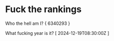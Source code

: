 # Fuck the rankings

Who the hell am I?
{ 6340293 }

What fucking year is it?
[ 2024-12-19T08:30:00Z ]
